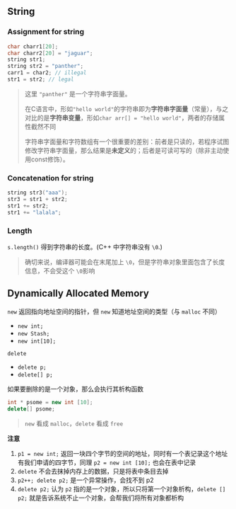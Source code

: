 ## String

### Assignment for string

```cpp
char charr1[20];
char charr2[20] = "jaguar"; 
string str1;
string str2 = "panther"; 
carr1 = char2; // illegal 
str1 = str2; // legal
```

> 这里 `"panther"` 是一个字符串字面量。
>
> 在C语言中，形如`"hello world"`的字符串即为**字符串字面量**（常量），与之对比的是**字符串变量**，形如`char arr[] = "hello world"`，两者的存储属性截然不同
>
> 字符串字面量和字符数组有一个很重要的差别：前者是只读的，若程序试图修改字符串字面量，那么结果是**未定义**的；后者是可读可写的（除非主动使用const修饰）。

### Concatenation for string

```cpp
string str3("aaa");
str3 = str1 + str2;
str1 += str2;
str1 += "lalala";
```

### Length

`s.length()` 得到字符串的长度。(C++ 中字符串没有 `\0`.)

> 确切来说，编译器可能会在末尾加上 `\0`，但是字符串对象里面包含了长度信息，不会受这个 `\0`影响

## Dynamically Allocated Memory

`new` 返回指向地址空间的指针，但 `new` 知道地址空间的类型（与 `malloc` 不同）

- `new int;`
- `new Stash;`
- `new int[10];`

`delete` 

- `delete p;`
- `delete[] p;`

如果要删除的是一个对象，那么会执行其析构函数

```cpp
int * psome = new int [10];
delete[] psome;
```

> `new` 看成 `malloc`，`delete` 看成 `free`

**注意**

1. `p1 = new int;` 返回一块四个字节的空间的地址，同时有一个表记录这个地址有我们申请的四字节，同理 `p2 = new int [10];` 也会在表中记录
2. `delete` 不会去抹掉内存上的数据，只是将表中条目去掉
3. `p2++; delete p2;` 是一个异常操作，会找不到 p2
4. `delete p2;` 认为 `p2` 指的是一个对象，所以只将第一个对象析构，`delete [] p2;` 就是告诉系统不止一个对象，会帮我们将所有对象都析构